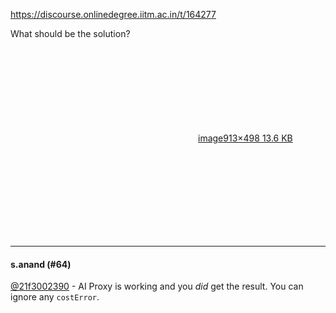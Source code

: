 https://discourse.onlinedegree.iitm.ac.in/t/164277

What should be the solution?<br/>
<div class="lightbox-wrapper"><a class="lightbox" data-download-href="/uploads/short-url/xuadyQv9NXtkZL0HXLiqBWQ8yaf.png?dl=1" href="https://europe1.discourse-cdn.com/flex013/uploads/iitm/original/3X/e/a/eab0a8c362c564a00917bb033bce6ad5ba40d103.png" rel="noopener nofollow ugc" title="image"><div class="meta"><svg aria-hidden="true" class="fa d-icon d-icon-far-image svg-icon"><use href="#far-image"></use></svg><span class="filename">image</span><span class="informations">913×498 13.6 KB</span><svg aria-hidden="true" class="fa d-icon d-icon-discourse-expand svg-icon"><use href="#discourse-expand"></use></svg></div></a></div></p><hr>

<h4>s.anand (#64)</h4>
<p><a class="mention" href="/u/21f3002390">@21f3002390</a> - AI Proxy is working and you <em>did</em> get the result. You can ignore any <code>costError</code>.